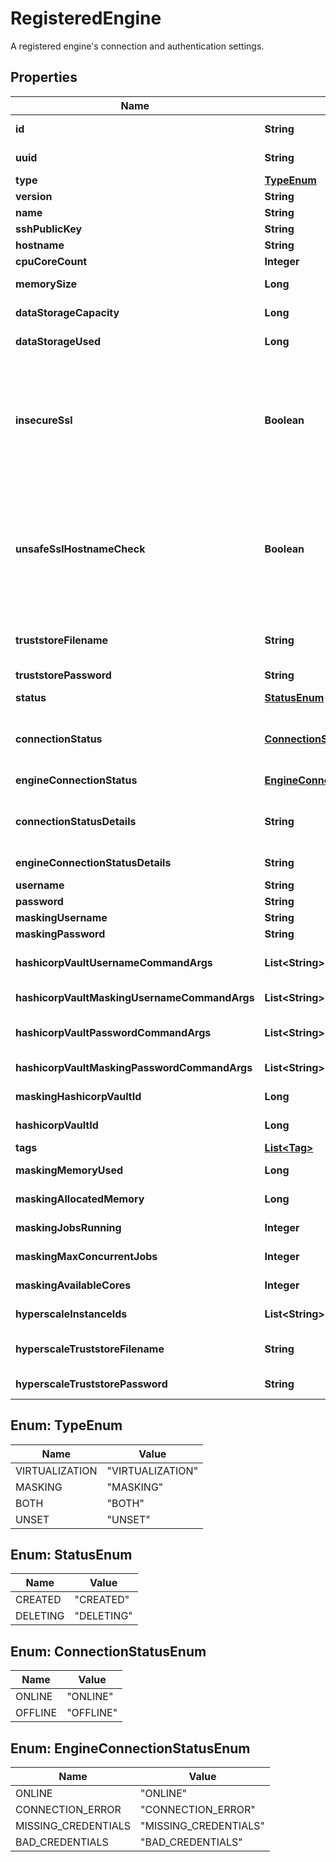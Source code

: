 

# RegisteredEngine

A registered engine's connection and authentication settings.

## Properties

| Name | Type | Description | Notes |
|------------ | ------------- | ------------- | -------------|
|**id** | **String** | The Engine object entity ID. |  [optional] [readonly] |
|**uuid** | **String** | The unique identifier generated by this engine. |  [optional] |
|**type** | [**TypeEnum**](#TypeEnum) | The type of this engine. |  [optional] |
|**version** | **String** | The engine version. |  [optional] |
|**name** | **String** | The name of this engine. |  [optional] |
|**sshPublicKey** | **String** | The ssh public key of this engine. |  [optional] |
|**hostname** | **String** | The hostname of this engine. |  [optional] |
|**cpuCoreCount** | **Integer** | The total number of CPU cores on this engine. |  [optional] |
|**memorySize** | **Long** | The total amount of memory on this engine, in bytes. |  [optional] |
|**dataStorageCapacity** | **Long** | The total amount of storage allocated for engine objects and system metadata, in bytes. |  [optional] |
|**dataStorageUsed** | **Long** | The amount of storage used by engine objects and system metadata, in bytes. |  [optional] |
|**insecureSsl** | **Boolean** | Allow connections to the engine over HTTPs without validating the TLS certificate. Even though the connection to the engine might be performed over HTTPs, setting this property eliminates the protection against a man-in-the-middle attach for connections to this engine. Instead, consider creating a truststore with a Certificate Authority to validate the engine&#39;s certificate, and set the truststore_filename property.  |  [optional] |
|**unsafeSslHostnameCheck** | **Boolean** | Ignore validation of the name associated to the TLS certificate when connecting to the engine over HTTPs. Setting this value must only be done if the TLS certificate of the engine does not match the hostname, and the TLS configuration of the engine cannot be fixed. Setting this property reduces the protection against a man-in-the-middle attack for connections to this engine. This is ignored if insecure_ssl is set.  |  [optional] |
|**truststoreFilename** | **String** | File name of a truststore which can be used to validate the TLS certificate of the engine. The truststore must be available at /etc/config/certs/&lt;truststore_filename&gt;  |  [optional] |
|**truststorePassword** | **String** | Password to read the truststore.  |  [optional] |
|**status** | [**StatusEnum**](#StatusEnum) | the status of the engine  |  [optional] [readonly] |
|**connectionStatus** | [**ConnectionStatusEnum**](#ConnectionStatusEnum) | The status of the connection to the engine. Deprecated; use \&quot;engine_connection_status\&quot; instead. |  [optional] [readonly] |
|**engineConnectionStatus** | [**EngineConnectionStatusEnum**](#EngineConnectionStatusEnum) | The state of the connection to the engine. |  [optional] [readonly] |
|**connectionStatusDetails** | **String** | If set, details about the status of the connection to the engine. Deprecated; use \&quot;engine_connection_status_details\&quot; instead. |  [optional] [readonly] |
|**engineConnectionStatusDetails** | **String** | If set, details about the state of the connection to the engine. |  [optional] [readonly] |
|**username** | **String** | The virtualization domain admin username. |  [optional] |
|**password** | **String** | The virtualization domain admin password. |  [optional] |
|**maskingUsername** | **String** | The masking admin username. |  [optional] |
|**maskingPassword** | **String** | The masking admin password. |  [optional] |
|**hashicorpVaultUsernameCommandArgs** | **List&lt;String&gt;** | Arguments to pass to the Vault CLI tool to retrieve the virtualization username for the engine. |  [optional] |
|**hashicorpVaultMaskingUsernameCommandArgs** | **List&lt;String&gt;** | Arguments to pass to the Vault CLI tool to retrieve the masking username for the engine. |  [optional] |
|**hashicorpVaultPasswordCommandArgs** | **List&lt;String&gt;** | Arguments to pass to the Vault CLI tool to retrieve the virtualization password for the engine. |  [optional] |
|**hashicorpVaultMaskingPasswordCommandArgs** | **List&lt;String&gt;** | Arguments to pass to the Vault CLI tool to retrieve the masking password for the engine. |  [optional] |
|**maskingHashicorpVaultId** | **Long** | Reference to the Hashicorp vault to use to retrieve masking engine credentials. |  [optional] |
|**hashicorpVaultId** | **Long** | Reference to the Hashicorp vault to use to retrieve virtualization engine credentials. |  [optional] |
|**tags** | [**List&lt;Tag&gt;**](Tag.md) | The tags to be created for this engine. |  [optional] |
|**maskingMemoryUsed** | **Long** | The current amount of memory used by running masking jobs in bytes. |  [optional] |
|**maskingAllocatedMemory** | **Long** | The maximum amount of memory available for running masking jobs in bytes. |  [optional] |
|**maskingJobsRunning** | **Integer** | The number of masking jobs currently running. |  [optional] |
|**maskingMaxConcurrentJobs** | **Integer** | The maximum number of masking jobs that can be running at the same time. |  [optional] |
|**maskingAvailableCores** | **Integer** | The number of CPU cores available to the masking engine. |  [optional] |
|**hyperscaleInstanceIds** | **List&lt;String&gt;** | List of Hyperscale Instances that this engine is connected to. |  [optional] |
|**hyperscaleTruststoreFilename** | **String** | File name of a truststore which can be used to validate the TLS certificate of the engine as expected by associated hyperscale instances.  |  [optional] |
|**hyperscaleTruststorePassword** | **String** | Password to read the truststore as expected by associated hyperscale instances.  |  [optional] |



## Enum: TypeEnum

| Name | Value |
|---- | -----|
| VIRTUALIZATION | &quot;VIRTUALIZATION&quot; |
| MASKING | &quot;MASKING&quot; |
| BOTH | &quot;BOTH&quot; |
| UNSET | &quot;UNSET&quot; |



## Enum: StatusEnum

| Name | Value |
|---- | -----|
| CREATED | &quot;CREATED&quot; |
| DELETING | &quot;DELETING&quot; |



## Enum: ConnectionStatusEnum

| Name | Value |
|---- | -----|
| ONLINE | &quot;ONLINE&quot; |
| OFFLINE | &quot;OFFLINE&quot; |



## Enum: EngineConnectionStatusEnum

| Name | Value |
|---- | -----|
| ONLINE | &quot;ONLINE&quot; |
| CONNECTION_ERROR | &quot;CONNECTION_ERROR&quot; |
| MISSING_CREDENTIALS | &quot;MISSING_CREDENTIALS&quot; |
| BAD_CREDENTIALS | &quot;BAD_CREDENTIALS&quot; |



